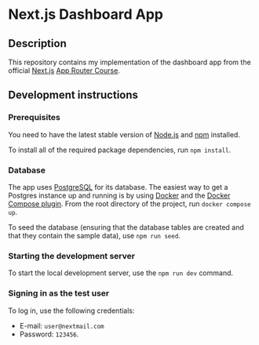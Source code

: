 # Next.js Dashboard App

## Description

This repository contains my implementation of the dashboard app from the official [Next.js](https://nextjs.org/) [App Router Course](https://nextjs.org/learn).

## Development instructions

### Prerequisites

You need to have the latest stable version of [Node.js](https://nodejs.org) and [npm](https://www.npmjs.com) installed.

To install all of the required package dependencies, run `npm install`.

### Database

The app uses [PostgreSQL](https://www.postgresql.org/?language=en) for its database. The easiest way to get a Postgres instance up and running is by using [Docker](https://www.docker.com/) and the [Docker Compose plugin](https://docs.docker.com/compose/). From the root directory of the project, run `docker compose up`.

To seed the database (ensuring that the database tables are created and that they contain the sample data), use `npm run seed`.

### Starting the development server

To start the local development server, use the `npm run dev` command.

### Signing in as the test user

To log in, use the following credentials:

- E-mail: `user@nextmail.com`
- Password: `123456`.
